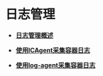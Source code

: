 # 日志管理<a name="cce_10_0553"></a>

-   **[日志管理概述](日志管理概述.md)**  

-   **[使用ICAgent采集容器日志](使用ICAgent采集容器日志.md)**  

-   **[使用log-agent采集容器日志](使用log-agent采集容器日志.md)**  


